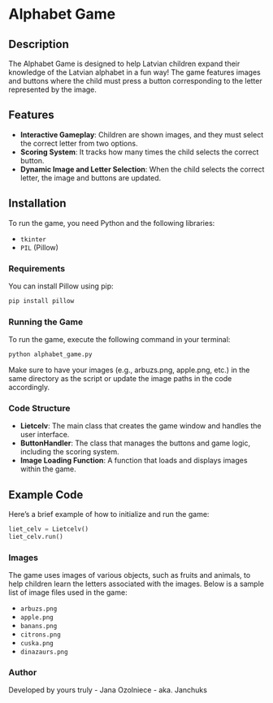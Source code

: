 # Alphabet Game

## Description
The Alphabet Game is designed to help Latvian children expand their knowledge of the Latvian alphabet in a fun way! The game features images and buttons where the child must press a button corresponding to the letter represented by the image.

## Features
- **Interactive Gameplay**: Children are shown images, and they must select the correct letter from two options.
- **Scoring System**: It tracks how many times the child selects the correct button.
- **Dynamic Image and Letter Selection**: When the child selects the correct letter, the image and buttons are updated.

## Installation
To run the game, you need Python and the following libraries:
- `tkinter`
- `PIL` (Pillow)

### Requirements
You can install Pillow using pip:

```bash
pip install pillow
```

### Running the Game
To run the game, execute the following command in your terminal:
```bash
python alphabet_game.py
```
Make sure to have your images (e.g., arbuzs.png, apple.png, etc.) in the same directory as the script or update the image paths in the code accordingly.

### Code Structure
- **Lietcelv**: The main class that creates the game window and handles the user interface.
- **ButtonHandler**: The class that manages the buttons and game logic, including the scoring system.
- **Image Loading Function**: A function that loads and displays images within the game.
  
## Example Code
Here’s a brief example of how to initialize and run the game:
```python
liet_celv = Lietcelv()
liet_celv.run()
```
### Images
The game uses images of various objects, such as fruits and animals, to help children learn the letters associated with the images. Below is a sample list of image files used in the game:
- `arbuzs.png`
- `apple.png`
- `banans.png`
- `citrons.png`
- `cuska.png`
- `dinazaurs.png`
  
### Author
Developed by yours truly - Jana Ozolniece - aka. Janchuks

  
